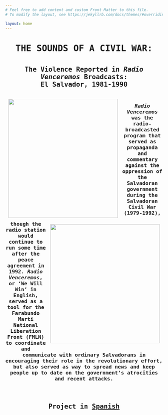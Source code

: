 ```yaml
---
# Feel free to add content and custom Front Matter to this file.
# To modify the layout, see https://jekyllrb.com/docs/themes/#overriding-theme-defaults

layout: home
---
```

<center><tt><h1><b>THE SOUNDS OF A CIVIL WAR:</b><h1>
<h2>The Violence Reported in <i>Radio Venceremos</i> Broadcasts: 
<br>
El Salvador, 1981-1990
<br> 
  <br>
<img style="padding: 10px;" align="left" width="350" height="380" src="https://github.com/lgsump/english-radio-venceremos/assets/164957215/8f8dcb16-2e4f-4c55-a46b-3b37ddf11d20"><img style="padding: 10px;" align="right" width="350" height="380" src="https://github.com/lgsump/english-radio-venceremos/assets/164957215/afce29c6-a6c6-4e83-942f-5cd591802961"><h3><b><i>Radio Venceremos</i></b> was the radio-broadcasted program that served as propaganda and commentary against the oppression of the Salvadoran government during the Salvadoran Civil War (1979-1992), though the radio station would continue to run some time after the peace agreement in 1992. <i>Radio Venceremos</i>, or ‘We Will Win’ in English, served as a tool for the Farabundo Martí National Liberation Front (FMLN) to coordinate and communicate with ordinary Salvadorans in encouraging their role in the revolutionary effort, but also served as way to spread news and keep people up to date on the government’s atrocities and recent attacks.
  <br>
  <br>
<br>
<h2>Project in <a href="https://hipstas.github.io/radio-venceremos-espanol/">Spanish</a></h2>
<br>

